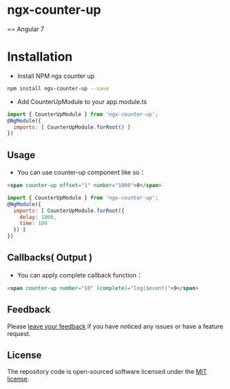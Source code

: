 # ngx-counter-up
 == Angular 7

# Installation
* Install NPM ngx counter up
```bash
npm install ngx-counter-up --save
```

* Add CounterUpModule to your app.module.ts
```javascript
import { CounterUpModule } from 'ngx-counter-up';
@NgModule({
  imports: [ CounterUpModule.forRoot() ]
})
```

## Usage
* You can use counter-up component like so：
```html
<span counter-up offset="1" number="1000">0</span>
```

```javascript
import { CounterUpModule } from 'ngx-counter-up';
@NgModule({
  imports: [ CounterUpModule.forRoot({
    delay: 1000,
    time: 100
  }) ]
})
```

## Callbacks( Output )
* You can apply complete callback function：
```html
<span counter-up number="10" (complete)="log($event)">9</span>
```

## Feedback

Please [leave your feedback](https://github.com/yiller/ng4-icheck/issues) if you have noticed any issues or have a feature request.

## License

The repository code is open-sourced software licensed under the [MIT license](http://opensource.org/licenses/MIT).
